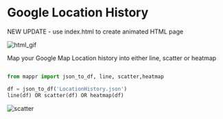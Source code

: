 # Google Location History

NEW UPDATE - use index.html to create animated HTML page

![html_gif](https://i.imgur.com/7qypWXN.gif)

Map your Google Map Location history into either line, scatter or heatmap

```python

from mappr import json_to_df, line, scatter,heatmap

df = json_to_df('LocationHistory.json')
line(df) OR scatter(df) OR heatmap(df)

```

![scatter](https://i.imgur.com/oTzaTs5.jpg)
